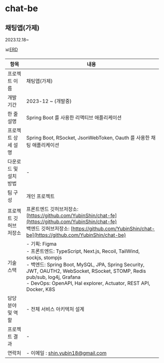 # chat-be

## 채팅앱(가제)

2023.12.18~

📊[ERD](https://dbdiagram.io/d/FOW-65837c2256d8064ca06aa79e)

| 항목 | 내용 |
| --- | --- |
| 프로젝트 이름 | 채팅앱(가제) |
| 개발 기간 | 2023-12 ~ (개발중) |
| 한 줄 설명 | Spring Boot 를 사용한 리액티브 애플리케이션 |
| 프로젝트 상세 설명 | Spring Boot, RSocket, JsonWebToken, Oauth 를 사용한 채팅 애플리케이션 |
| 다운로드 및 설치 방법 | - |
| 팀 구성 | 개인 프로젝트 |
| 프로젝트 깃허브 저장소 | 프론트엔드 깃허브저장소: [https://github.com/YubinShin/chat-fe](https://github.com/YubinShin/chat-fe)<br/>백엔드 깃허브저장소: [https://github.com/YubinShin/chat-be](https://github.com/YubinShin/chat-be) |
| 기술 스택 | - 기획: Figma<br/>- 프론트엔드: TypeScript, Next.js, Recoil, TailWind, sockjs, stompjs<br/>- 백엔드: Spring Boot, MySQL, JPA,  Spring Security, JWT, OAUTH2, WebSocket, RSocket, STOMP, Redis pub/sub, log4j, Grafana<br/>- DevOps: OpenAPI, Hal explorer, Actuator, REST API, Docker, K8S |
| 담당 분야 및 역할 | - 전체 서비스 아키텍처 설계  |
| 프로젝트 결과 | - |
| 연락처 | - 이메일 : shin.yubin18@gmail.com |
